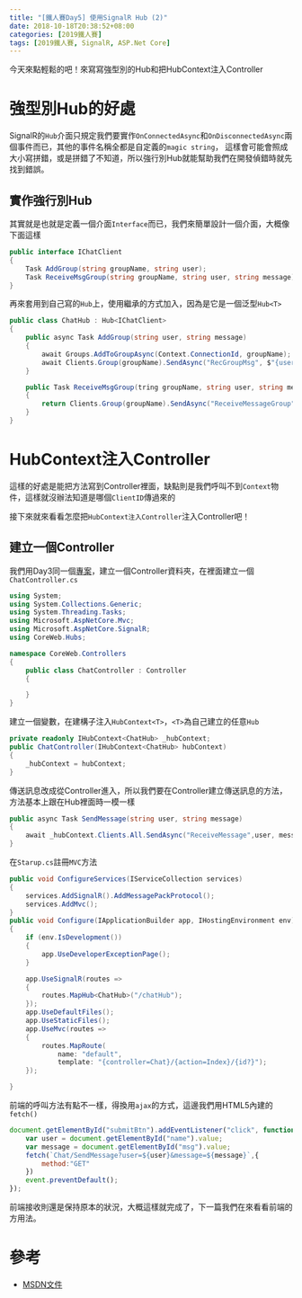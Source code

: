 ```yaml
---
title: "[鐵人賽Day5] 使用SignalR Hub (2)"
date: 2018-10-18T20:38:52+08:00
categories: [2019鐵人賽]
tags: [2019鐵人賽, SignalR, ASP.Net Core]
---
```

今天來點輕鬆的吧！來寫寫強型別的Hub和把HubContext注入Controller

# 強型別Hub的好處
SignalR的`Hub`介面只規定我們要實作`OnConnectedAsync`和`OnDisconnectedAsync`兩個事件而已，其他的事件名稱全都是自定義的`magic string`，
這樣會可能會照成大小寫拼錯，或是拼錯了不知道，所以強行別Hub就能幫助我們在開發偵錯時就先找到錯誤。

## 實作強行別Hub
其實就是也就是定義一個介面`Interface`而已，我們來簡單設計一個介面，大概像下面這樣

``` cs
public interface IChatClient
{
    Task AddGroup(string groupName, string user);
    Task ReceiveMsgGroup(string groupName, string user, string message);
}
```
再來套用到自己寫的`Hub`上，使用繼承的方式加入，因為是它是一個泛型`Hub<T>`
``` cs
public class ChatHub : Hub<IChatClient>
{
    public async Task AddGroup(string user, string message)
    {
        await Groups.AddToGroupAsync(Context.ConnectionId, groupName);
        await Clients.Group(groupName).SendAsync("RecGroupMsg", $"{user} 已加入 群組：{groupName}。");
    }

    public Task ReceiveMsgGroup(tring groupName, string user, string message)
    {
        return Clients.Group(groupName).SendAsync("ReceiveMessageGroup", groupName , username, message);
    }
}
```

# HubContext注入Controller
這樣的好處是能把方法寫到Controller裡面，缺點則是我們呼叫不到`Context`物件，這樣就沒辦法知道是哪個`ClientID`傳過來的

接下來就來看看怎麼把`HubContext注入Controller`注入Controller吧！

## 建立一個Controller
我們用Day3同一個[專案](https://drive.google.com/file/d/1CSiqGkTjQvWL25iiYtUmMNrrL4m_JVrG/view)，建立一個Controller資料夾，在裡面建立一個`ChatController.cs`
``` cs
using System;
using System.Collections.Generic;
using System.Threading.Tasks;
using Microsoft.AspNetCore.Mvc;
using Microsoft.AspNetCore.SignalR;
using CoreWeb.Hubs;

namespace CoreWeb.Controllers
{
    public class ChatController : Controller
    {

    }
}
```
建立一個變數，在建構子注入`HubContext<T>`，`<T>`為自己建立的任意`Hub`
``` cs
private readonly IHubContext<ChatHub> _hubContext;
public ChatController(IHubContext<ChatHub> hubContext)
{
    _hubContext = hubContext;
}
```
傳送訊息改成從Controller進入，所以我們要在Controller建立傳送訊息的方法，方法基本上跟在Hub裡面時一模一樣
``` cs
public async Task SendMessage(string user, string message)
{
    await _hubContext.Clients.All.SendAsync("ReceiveMessage",user, message);
}
```
在`Starup.cs`註冊`MVC`方法
``` cs
public void ConfigureServices(IServiceCollection services)
{
    services.AddSignalR().AddMessagePackProtocol();
    services.AddMvc();
}
public void Configure(IApplicationBuilder app, IHostingEnvironment env)
{
    if (env.IsDevelopment())
    {
        app.UseDeveloperExceptionPage();
    }

    app.UseSignalR(routes =>
    {
        routes.MapHub<ChatHub>("/chatHub");
    });
    app.UseDefaultFiles();
    app.UseStaticFiles();
    app.UseMvc(routes =>
    {
        routes.MapRoute(
            name: "default",
            template: "{controller=Chat}/{action=Index}/{id?}");
    });

}
```
前端的呼叫方法有點不一樣，得換用`ajax`的方式，這邊我們用HTML5內建的`fetch()`
``` js
document.getElementById("submitBtn").addEventListener("click", function (event) {
    var user = document.getElementById("name").value;
    var message = document.getElementById("msg").value;
    fetch(`Chat/SendMessage?user=${user}&message=${message}`,{
        method:"GET"
    })
    event.preventDefault();
});
```
前端接收則還是保持原本的狀況，大概這樣就完成了，下一篇我們在來看看前端的方用法。

# 參考
- [MSDN文件](https://docs.microsoft.com/zh-tw/aspnet/core/signalr/hubs?view=aspnetcore-2.1)